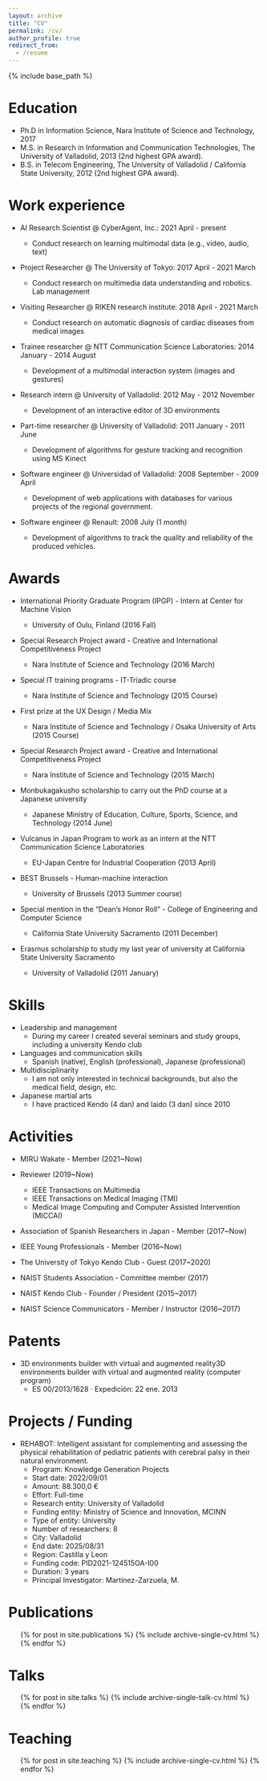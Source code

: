 ```yaml
---
layout: archive
title: "CV"
permalink: /cv/
author_profile: true
redirect_from:
  - /resume
---
```


{% include base_path %}

Education
======
* Ph.D in Information Science, Nara Institute of Science and Technology, 2017
* M.S. in Research in Information and Communication Technologies, The University of Valladolid, 2013 (2nd highest GPA award).
* B.S. in Telecom Engineering, The University of Valladolid / California State University, 2012 (2nd highest GPA award).

Work experience
======
* AI Research Scientist @ CyberAgent, Inc.: 2021 April - present
  * Conduct research on learning multimodal data (e.g., video, audio, text)

* Project Researcher @ The University of Tokyo: 2017 April - 2021 March
  * Conduct research on multimedia data understanding and robotics. Lab management

* Visiting Researcher @ RIKEN research institute: 2018 April - 2021 March
  * Conduct research on automatic diagnosis of cardiac diseases from medical images

* Trainee researcher @ NTT Communication Science Laboratories: 2014 January - 2014 August
  * Development of a multimodal interaction system (images and gestures)

* Research intern @ University of Valladolid: 2012 May - 2012 November
  * Development of an interactive editor of 3D environments

* Part-time researcher @ University of Valladolid: 2011 January - 2011 June
  * Development of algorithms for gesture tracking and recognition using MS Kinect

* Software engineer @ Universidad of Valladolid: 2008 September - 2009 April
  * Development of web applications with databases for various projects of the regional government.

* Software engineer @ Renault: 2008 July (1 month)
  * Development of algorithms to track the quality and reliability of the produced vehicles.

Awards
======
* International Priority Graduate Program (IPGP) - Intern at Center for Machine Vision
  * University of Oulu, Finland (2016 Fall)

* Special Research Project award - Creative and International Competitiveness Project
  * Nara Institute of Science and Technology (2016 March)

* Special lT training programs - IT-Triadic course
  * Nara Institute of Science and Technology (2015 Course)

* First prize at the UX Design / Media Mix
  * Nara Institute of Science and Technology / Osaka University of Arts (2015 Course)

* Special Research Project award - Creative and International Competitiveness Project
  * Nara Institute of Science and Technology (2015 March)

* Monbukagakusho scholarship to carry out the PhD course at a Japanese university
  * Japanese Ministry of Education, Culture, Sports, Science, and Technology (2014 June)

* Vulcanus in Japan Program to work as an intern at the NTT Communication Science Laboratories
  * EU-Japan Centre for Industrial Cooperation (2013 April)

* BEST Brussels - Human-machine interaction
  * University of Brussels (2013 Summer course)

* Special mention in the “Dean’s Honor Roll” - College of Engineering and Computer Science
  * California State University Sacramento (2011 December)

* Erasmus scholarship to study my last year of university at California State University Sacramento
  * University of Valladolid (2011 January)

Skills
======
* Leadership and management
  * During my career I created several seminars and study groups, including a university Kendo club
* Languages and communication skills
  * Spanish (native), English (professional), Japanese (professional)
* Multidisciplinarity
  * I am not only interested in technical backgrounds, but also the medical field, design, etc.
* Japanese martial arts
  * I have practiced Kendo (4 dan) and Iaido (3 dan) since 2010

Activities
======
* MIRU Wakate - Member (2021~Now)

* Reviewer (2019~Now)
  * IEEE Transactions on Multimedia
  * IEEE Transactions on Medical Imaging (TMI)
  * Medical Image Computing and Computer Assisted Intervention (MICCAI)

* Association of Spanish Researchers in Japan - Member (2017~Now)

* IEEE Young Professionals - Member (2016~Now)

* The University of Tokyo Kendo Club - Guest (2017~2020)

* NAIST Students Association - Committee member (2017)

* NAIST Kendo Club - Founder / President (2015~2017)

* NAIST Science Communicators - Member / Instructor (2016~2017)

Patents
======
* 3D environments builder with virtual and augmented reality3D environments builder with virtual and augmented reality (computer program)
  * ES 00/2013/1628 · Expedición: 22 ene. 2013

Projects / Funding
======

* REHABOT: Intelligent assistant for complementing and assessing the physical rehabilitation of pediatric patients with cerebral palsy in their natural environment.
	- Program: Knowledge Generation Projects
	- Start date: 2022/09/01
	- Amount: 88.300,0 €
	- Effort: Full-time
	- Research entity: University of Valladolid
	- Funding entity: Ministry of Science and Innovation, MCINN
	- Type of entity: University
	- Number of researchers: 8
	- City: Valladolid
	- End date: 2025/08/31
	- Region: Castilla y Leon
	- Funding code: PID2021-124515OA-I00
	- Duration: 3 years
	- Principal Investigator: Martínez-Zarzuela, M.

Publications
======
  <ul>{% for post in site.publications %}
    {% include archive-single-cv.html %}
  {% endfor %}</ul>
  
Talks
======
  <ul>{% for post in site.talks %}
    {% include archive-single-talk-cv.html %}
  {% endfor %}</ul>
  
Teaching
======
  <ul>{% for post in site.teaching %}
    {% include archive-single-cv.html %}
  {% endfor %}</ul>

